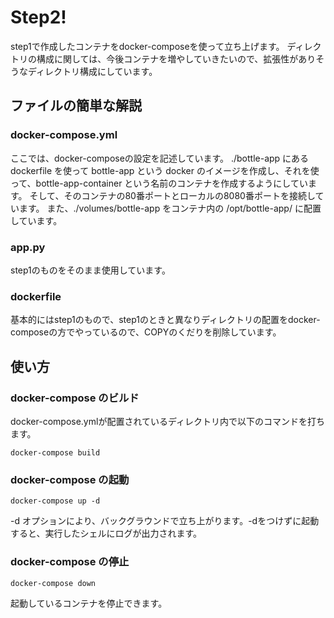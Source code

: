 # Step2!
step1で作成したコンテナをdocker-composeを使って立ち上げます。
ディレクトリの構成に関しては、今後コンテナを増やしていきたいので、拡張性がありそうなディレクトリ構成にしています。

## ファイルの簡単な解説
### docker-compose.yml
ここでは、docker-composeの設定を記述しています。
./bottle-app にある dockerfile を使って bottle-app という docker のイメージを作成し、それを使って、bottle-app-container という名前のコンテナを作成するようにしています。
そして、そのコンテナの80番ポートとローカルの8080番ポートを接続しています。
また、./volumes/bottle-app をコンテナ内の /opt/bottle-app/ に配置しています。

### app.py
step1のものをそのまま使用しています。

### dockerfile
基本的にはstep1のもので、step1のときと異なりディレクトリの配置をdocker-composeの方でやっているので、COPYのくだりを削除しています。

## 使い方
### docker-compose のビルド
docker-compose.ymlが配置されているディレクトリ内で以下のコマンドを打ちます。
```
docker-compose build
```

### docker-compose の起動
```
docker-compose up -d
```
-d オプションにより、バックグラウンドで立ち上がります。-dをつけずに起動すると、実行したシェルにログが出力されます。

### docker-compose の停止
```
docker-compose down
```
起動しているコンテナを停止できます。